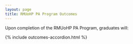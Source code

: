 ```yaml
---
layout: page
title: RMUoHP PA Program Outcomes
---
```


Upon completion of the RMUoHP PA Program, graduates will:

{% include outcomes-accordion.html %}


